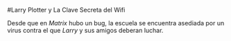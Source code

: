 #Larry Plotter y La Clave Secreta del Wifi

Desde que en *Matrix* hubo un bug, la escuela se encuentra asediada por un virus
contra el que *Larry* y sus amigos deberan luchar.